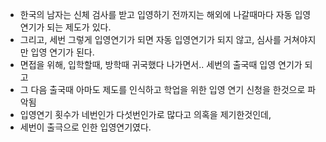 * 한국의 남자는 신체 검사를 받고 입영하기 전까지는 해외에 나갈때마다 자동 입영 연기가 되는 제도가 있다.
* 그리고, 세번 그렇게 입영연기가 되면 자동 입영연기가 되지 않고, 심사를 거쳐야지만 입영 연기가 된다.
* 면접을 위해, 입학할때, 방학때 귀국했다 나가면서.. 세번의 출국때 입영 연기가 되고
* 그 다음 출국때 아마도 제도를 인식하고 학업을 위한 입영 연기 신청을 한것으로 파악됨
* 입영연기 횟수가 네번인가 다섯번인가로 많다고 의혹을 제기한것인데,
* 세번이 출극으로 인한 입영연기였다.
